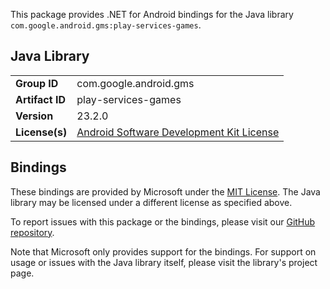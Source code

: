 This package provides .NET for Android bindings for the Java library `com.google.android.gms:play-services-games`.

## Java Library

| | |
|-|-|
| **Group ID** | com.google.android.gms |
| **Artifact ID** | play-services-games |
| **Version** | 23.2.0 |
| **License(s)** | [Android Software Development Kit License](https://developer.android.com/studio/terms.html) |

## Bindings

These bindings are provided by Microsoft under the [MIT License](https://opensource.org/licenses/MIT). The Java
library may be licensed under a different license as specified above.

To report issues with this package or the bindings, please visit our [GitHub repository](https://aka.ms/android-libraries).

Note that Microsoft only provides support for the bindings. For support on
usage or issues with the Java library itself, please visit the library's project page.

